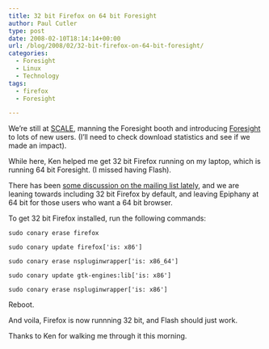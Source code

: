 ```yaml
---
title: 32 bit Firefox on 64 bit Foresight
author: Paul Cutler
type: post
date: 2008-02-10T18:14:14+00:00
url: /blog/2008/02/32-bit-firefox-on-64-bit-foresight/
categories:
  - Foresight
  - Linux
  - Technology
tags:
  - firefox
  - Foresight

---
```

We&#8217;re still at [SCALE][1], manning the Foresight booth and introducing [Foresight][2] to lots of new users. (I&#8217;ll need to check download statistics and see if we made an impact).

While here, Ken helped me get 32 bit Firefox running on my laptop, which is running 64 bit Foresight. (I missed having Flash).

There has been [some discussion on the mailing list lately][3], and we are leaning towards including 32 bit Firefox by default, and leaving Epiphany at 64 bit for those users who want a 64 bit browser.

To get 32 bit Firefox installed, run the following commands:

`sudo conary erase firefox`

`sudo conary update firefox['is: x86']` 

`sudo conary erase nspluginwrapper['is: x86_64']`

`sudo conary update gtk-engines:lib['is: x86']`

`sudo conary erase nspluginwrapper['is: x86']`

Reboot.

And voila, Firefox is now runnning 32 bit, and Flash should just work.

Thanks to Ken for walking me through it this morning.

 [1]: http://www.socallinuxexpo.org/
 [2]: http://www.foresightlinux.org
 [3]: http://lists.rpath.org/pipermail/foresight-devel/2008-February/000456.html